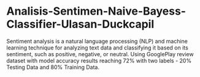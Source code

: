 # Analisis-Sentimen-Naive-Bayess-Classifier-Ulasan-Duckcapil
Sentiment analysis is a natural language processing (NLP) and machine learning technique for analyzing text data and classifying it based on its sentiment, such as positive, negative, or neutral. Using GooglePlay review dataset with model accuracy results reaching 72% with two labels - 20% Testing Data and 80% Training Data.

